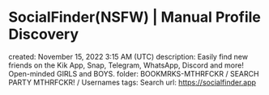 # SocialFinder(NSFW) | Manual Profile Discovery

created: November 15, 2022 3:15 AM (UTC)
description: Easily find new friends on the Kik App, Snap, Telegram, WhatsApp, Discord and more! Open-minded GIRLS and BOYS.
folder: BOOKMRKS-MTHRFCKR / SEARCH PARTY MTHRFCKR! / Usernames
tags: Search
url: https://socialfinder.app